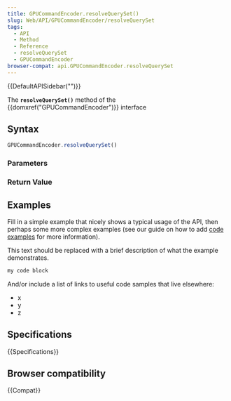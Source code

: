 ```yaml
---
title: GPUCommandEncoder.resolveQuerySet()
slug: Web/API/GPUCommandEncoder/resolveQuerySet
tags:
  - API
  - Method
  - Reference
  - resolveQuerySet
  - GPUCommandEncoder
browser-compat: api.GPUCommandEncoder.resolveQuerySet
---
```

{{DefaultAPISidebar("")}}

The **`resolveQuerySet()`** method of the {{domxref("GPUCommandEncoder")}} interface 

## Syntax

```js
GPUCommandEncoder.resolveQuerySet()
```

### Parameters



### Return Value



## Examples

Fill in a simple example that nicely shows a typical usage of the API, then perhaps some more complex examples (see our guide on how to add [code examples](/en-US/docs/MDN/Contribute/Structures/Code_examples) for more information).

This text should be replaced with a brief description of what the example demonstrates.

```js
my code block
```

And/or include a list of links to useful code samples that live elsewhere:

*   x
*   y
*   z

## Specifications

{{Specifications}}

## Browser compatibility

{{Compat}}

